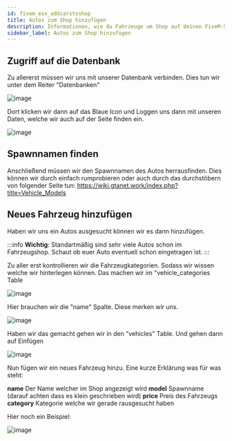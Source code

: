 ```yaml
---
id: fivem_esx_addcarstoshop
title: Autos zum Shop hinzufügen
description: Informationen, wie du Fahrzeuge um Shop auf deinen FiveM-Server mit ESX von ZAP-Hosting hinzufügen kannst - ZAP-Hosting.com Dokumentationen
sidebar_label: Autos zum Shop hinzufügen
---
```

## Zugriff auf die Datenbank

Zu allererst müssen wir uns mit unserer Datenbank verbinden. Dies tun wir unter dem Reiter "Datenbanken"

![image](https://user-images.githubusercontent.com/13604413/172065852-e653eed4-82b2-4adb-b204-401766830be0.png)


Dort klicken wir dann auf das Blaue Icon und Loggen uns dann mit unseren Daten, welche wir auch auf der Seite finden ein.

![image](https://user-images.githubusercontent.com/13604413/172065857-ca86be43-dbbd-4045-b2cd-a836c06ddd27.png)


## Spawnnamen finden

Anschließend müssen wir den Spawnnamen des Autos herrausfinden. Dies können wir durch einfach rumprobieren oder auch durch das durchstöbern von folgender Seite tun:
https://wiki.gtanet.work/index.php?title=Vehicle_Models

## Neues Fahrzeug hinzufügen

Haben wir uns ein Autos ausgesucht können wir es dann hinzufügen.

:::info
**Wichtig**: Standartmäßig sind sehr viele Autos schon im Fahrzeugshop. Schaut ob euer Auto eventuell schon eingetragen ist.
:::

Zu aller erst kontrollieren wir die Fahrzeugkategorien. Sodass wir wissen welche wir hinterlegen können.
Das machen wir im "vehicle_categories Table

![image](https://user-images.githubusercontent.com/13604413/172065895-321b78a5-7952-44e4-a15c-050d80e2aa2a.png)


Hier brauchen wir die "name" Spalte. Diese merken wir uns.

![image](https://user-images.githubusercontent.com/13604413/172065901-53ff6c6a-e671-4ee3-9db9-6e26336f4ac3.png)


Haben wir das gemacht gehen wir in den "vehicles" Table.
Und gehen dann auf Einfügen

![image](https://user-images.githubusercontent.com/13604413/172065912-157e9132-78ed-4557-827f-d55c4dcb8aa6.png)


Nun fügen wir ein neues Fahrzeug hinzu. Eine kurze Erklärung was für was steht:

**name** Der Name welcher im Shop angezeigt wird
**model** Spawnname (darauf achten dass es klein geschrieben wird)
**price** Preis des Fahrzeugs
**category** Kategorie welche wir gerade rausgesucht haben

Hier noch ein Beispiel:

![image](https://user-images.githubusercontent.com/13604413/172065930-4de7949f-b59f-4dd5-a1f0-4773fcfd3c41.png)

